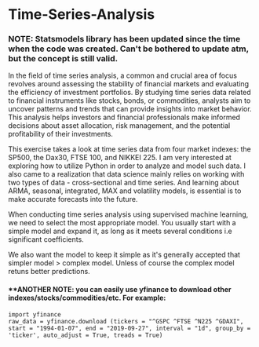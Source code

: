 # Time-Series-Analysis

### **NOTE: Statsmodels library has been updated since the time when the code was created. Can't be bothered to update atm, but the concept is still valid.**


In the field of time series analysis, a common and crucial area of focus revolves around assessing the stability of financial markets
and evaluating the efficiency of investment portfolios. By studying time series data related to financial instruments like stocks,
bonds, or commodities, analysts aim to uncover patterns and trends that can provide insights into market behavior.
This analysis helps investors and financial professionals make informed decisions about asset allocation, risk management, and the potential profitability of their investments.

This exercise takes a look at time series data from four market indexes: the SP500, the Dax30, FTSE 100, and NIKKEI 225.
I am very interested at exploring how to utilize Python in order to analyze and model such data. I also came to a 
realization that data science mainly relies on working with two types of data - cross-sectional and time series.
And learning about ARMA, seasonal, integrated, MAX and volatility models, is essential is to make accurate forecasts into the future.

When conducting time series analysis using supervised machine learning, we need to select the most appropriate
model. You usually start with a simple model and expand it, as long as it meets several conditions i.e significant coefficients.

We also want the model to keep it simple as it's generally accepted that simpler model > complex model.
Unless of course the complex model retuns better predictions.
#### **ANOTHER NOTE: you can easily use yfinance to download other indexes/stocks/commodities/etc. For example:

```
import yfinance
raw_data = yfinance.download (tickers = "^GSPC ^FTSE ^N225 ^GDAXI", start = "1994-01-07", end = "2019-09-27", interval = "1d", group_by = 'ticker', auto_adjust = True, treads = True)
```
